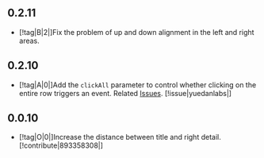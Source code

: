 ## 0.2.11

- [!tag|B|2|]Fix the problem of up and down alignment in the left and right areas.

## 0.2.10

- [!tag|A|0|]Add the `clickAll` parameter to control whether clicking on the entire row triggers an event. Related [Issues](https://github.com/any-tdf/stdf/issues/7). [!issue|yuedanlabs|]

## 0.0.10

- [!tag|O|0|]Increase the distance between title and right detail. [!contribute|893358308|]
